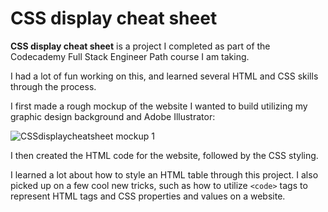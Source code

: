 # CSS display cheat sheet
  
<strong>CSS display cheat sheet</strong> is a project I completed as part of the Codecademy Full Stack Engineer Path course I am taking.
  
I had a lot of fun working on this, and learned several HTML and CSS skills through the process. 
  
I first made a rough mockup of the website I wanted to build utilizing my graphic design background and Adobe Illustrator:
  
![CSSdisplaycheatsheet mockup 1](https://user-images.githubusercontent.com/122168069/211160709-f9eb300c-720d-41c7-a2fc-df5b50edef06.png)
  
I then created the HTML code for the website, followed by the CSS styling. 
  
I learned a lot about how to style an HTML table through this project. I also picked up on a few cool new tricks, such as how to utilize <code>&lt;code&gt;</code> tags to represent HTML tags and CSS properties and values on a website.
